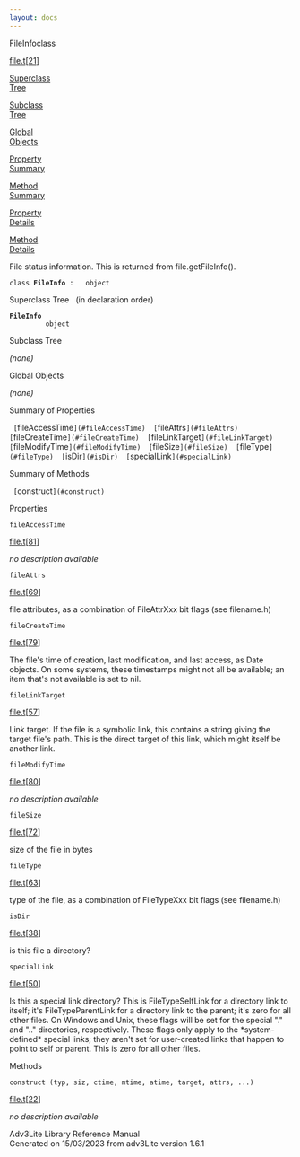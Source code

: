 ```yaml
---
layout: docs
---
```

<span class="title">FileInfo</span><span class="type">class</span>

[file.t](../file/file.t.html)\[[21](../source/file.t.html#21)\]

[Superclass  
Tree](#_SuperClassTree_)

[Subclass  
Tree](#_SubClassTree_)

[Global  
Objects](#_ObjectSummary_)

[Property  
Summary](#_PropSummary_)

[Method  
Summary](#_MethodSummary_)

[Property  
Details](#_Properties_)

[Method  
Details](#_Methods_)



File status information. This is returned from file.getFileInfo().

`class `**`FileInfo`**` :   object`



<span id="_SuperClassTree_"></span>



<span class="hdln">Superclass Tree</span>   (in declaration order)



**`FileInfo`**  
`         object`  
<span id="_SubClassTree_"></span>



<span class="hdln">Subclass Tree</span>  



*(none)* <span id="_ObjectSummary_"></span>



<span class="hdln">Global Objects</span>  



*(none)* <span id="_PropSummary_"></span>



<span class="hdln">Summary of Properties</span>  



` [`fileAccessTime`](#fileAccessTime)  [`fileAttrs`](#fileAttrs)  [`fileCreateTime`](#fileCreateTime)  [`fileLinkTarget`](#fileLinkTarget)  [`fileModifyTime`](#fileModifyTime)  [`fileSize`](#fileSize)  [`fileType`](#fileType)  [`isDir`](#isDir)  [`specialLink`](#specialLink)  `

<span id="_MethodSummary_"></span>



<span class="hdln">Summary of Methods</span>  



` [`construct`](#construct)  `

<span id="_Properties_"></span>



<span class="hdln">Properties</span>  



<span id="fileAccessTime"></span>

`fileAccessTime`

[file.t](../file/file.t.html)\[[81](../source/file.t.html#81)\]



*no description available*



<span id="fileAttrs"></span>

`fileAttrs`

[file.t](../file/file.t.html)\[[69](../source/file.t.html#69)\]



file attributes, as a combination of FileAttrXxx bit flags (see
filename.h)



<span id="fileCreateTime"></span>

`fileCreateTime`

[file.t](../file/file.t.html)\[[79](../source/file.t.html#79)\]



The file's time of creation, last modification, and last access, as Date
objects. On some systems, these timestamps might not all be available;
an item that's not available is set to nil.



<span id="fileLinkTarget"></span>

`fileLinkTarget`

[file.t](../file/file.t.html)\[[57](../source/file.t.html#57)\]



Link target. If the file is a symbolic link, this contains a string
giving the target file's path. This is the direct target of this link,
which might itself be another link.



<span id="fileModifyTime"></span>

`fileModifyTime`

[file.t](../file/file.t.html)\[[80](../source/file.t.html#80)\]



*no description available*



<span id="fileSize"></span>

`fileSize`

[file.t](../file/file.t.html)\[[72](../source/file.t.html#72)\]



size of the file in bytes



<span id="fileType"></span>

`fileType`

[file.t](../file/file.t.html)\[[63](../source/file.t.html#63)\]



type of the file, as a combination of FileTypeXxx bit flags (see
filename.h)



<span id="isDir"></span>

`isDir`

[file.t](../file/file.t.html)\[[38](../source/file.t.html#38)\]



is this file a directory?



<span id="specialLink"></span>

`specialLink`

[file.t](../file/file.t.html)\[[50](../source/file.t.html#50)\]



Is this a special link directory? This is FileTypeSelfLink for a
directory link to itself; it's FileTypeParentLink for a directory link
to the parent; it's zero for all other files. On Windows and Unix, these
flags will be set for the special "." and ".." directories,
respectively. These flags only apply to the \*system-defined\* special
links; they aren't set for user-created links that happen to point to
self or parent. This is zero for all other files.



<span id="_Methods_"></span>



<span class="hdln">Methods</span>  



<span id="construct"></span>

`construct (typ, siz, ctime, mtime, atime, target, attrs, ...)`

[file.t](../file/file.t.html)\[[22](../source/file.t.html#22)\]



*no description available*





Adv3Lite Library Reference Manual  
Generated on 15/03/2023 from adv3Lite version 1.6.1


